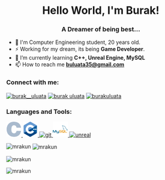 <h1 align="center">Hello World, I'm Burak!</h1>
<h3 align="center">A Dreamer of being best... </h3>

- 🦝 I'm Computer Engineering student, 20 years old. 
- ⚡ Working for my dream, its being **Game Developer**.
- 🌱 I’m currently learning **C++, Unreal Engine, MySQL**
- 📫 How to reach me **buluata35@gmail.com**

<h3 align="left">Connect with me:</h3>
<p align="left">
<a href="https://twitter.com/burak__uluata" target="blank"><img align="center" src="https://raw.githubusercontent.com/rahuldkjain/github-profile-readme-generator/master/src/images/icons/Social/twitter.svg" alt="burak__uluata" height="30" width="40" /></a>
<a href="https://www.linkedin.com/in/burak-uluata-b97732340/" target="blank"><img align="center" src="https://raw.githubusercontent.com/rahuldkjain/github-profile-readme-generator/master/src/images/icons/Social/linked-in-alt.svg" alt="burak uluata" height="30" width="40" /></a>
<a href="https://instagram.com/burakuluata" target="blank"><img align="center" src="https://raw.githubusercontent.com/rahuldkjain/github-profile-readme-generator/master/src/images/icons/Social/instagram.svg" alt="burakuluata" height="30" width="40" /></a>
</p>

<h3 align="left">Languages and Tools:</h3>
<p align="left"> <a href="https://www.cprogramming.com/" target="_blank" rel="noreferrer"> <img src="https://raw.githubusercontent.com/devicons/devicon/master/icons/c/c-original.svg" alt="c" width="40" height="40"/> </a> <a href="https://www.w3schools.com/cpp/" target="_blank" rel="noreferrer"> <img src="https://raw.githubusercontent.com/devicons/devicon/master/icons/cplusplus/cplusplus-original.svg" alt="cplusplus" width="40" height="40"/> </a> <a href="https://git-scm.com/" target="_blank" rel="noreferrer"> <img src="https://www.vectorlogo.zone/logos/git-scm/git-scm-icon.svg" alt="git" width="40" height="40"/> </a> <a href="https://www.mysql.com/" target="_blank" rel="noreferrer"> <img src="https://raw.githubusercontent.com/devicons/devicon/master/icons/mysql/mysql-original-wordmark.svg" alt="mysql" width="40" height="40"/> </a> <a href="https://unrealengine.com/" target="_blank" rel="noreferrer"> <img src="https://raw.githubusercontent.com/kenangundogan/fontisto/036b7eca71aab1bef8e6a0518f7329f13ed62f6b/icons/svg/brand/unreal-engine.svg" alt="unreal" width="40" height="40"/> </a> </p>

<p><img align="left" src="https://github-readme-stats.vercel.app/api/top-langs?username=mrakun&show_icons=true&locale=en&layout=compact" alt="mrakun" /></p>

<p>&nbsp;<img align="center" src="https://github-readme-stats.vercel.app/api?username=mrakun&show_icons=true&locale=en" alt="mrakun" /></p>

<p><img align="center" src="https://github-readme-streak-stats.herokuapp.com/?user=mrakun&" alt="mrakun" /></p>

<p align="left"> <img src="https://komarev.com/ghpvc/?username=mrakun&label=Profile%20views&color=0e75b6&style=flat" alt="mrakun" /> </p>
